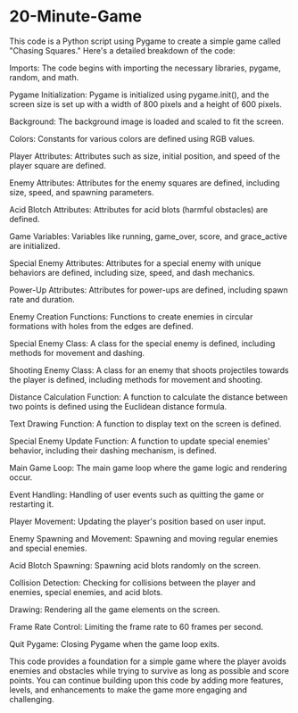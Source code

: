 # 20-Minute-Game
This code is a Python script using Pygame to create a simple game called "Chasing Squares." Here's a detailed breakdown of the code:

Imports: The code begins with importing the necessary libraries, pygame, random, and math.

Pygame Initialization: Pygame is initialized using pygame.init(), and the screen size is set up with a width of 800 pixels and a height of 600 pixels.

Background: The background image is loaded and scaled to fit the screen.

Colors: Constants for various colors are defined using RGB values.

Player Attributes: Attributes such as size, initial position, and speed of the player square are defined.

Enemy Attributes: Attributes for the enemy squares are defined, including size, speed, and spawning parameters.

Acid Blotch Attributes: Attributes for acid blots (harmful obstacles) are defined.

Game Variables: Variables like running, game_over, score, and grace_active are initialized.

Special Enemy Attributes: Attributes for a special enemy with unique behaviors are defined, including size, speed, and dash mechanics.

Power-Up Attributes: Attributes for power-ups are defined, including spawn rate and duration.

Enemy Creation Functions: Functions to create enemies in circular formations with holes from the edges are defined.

Special Enemy Class: A class for the special enemy is defined, including methods for movement and dashing.

Shooting Enemy Class: A class for an enemy that shoots projectiles towards the player is defined, including methods for movement and shooting.

Distance Calculation Function: A function to calculate the distance between two points is defined using the Euclidean distance formula.

Text Drawing Function: A function to display text on the screen is defined.

Special Enemy Update Function: A function to update special enemies' behavior, including their dashing mechanism, is defined.

Main Game Loop: The main game loop where the game logic and rendering occur.

Event Handling: Handling of user events such as quitting the game or restarting it.

Player Movement: Updating the player's position based on user input.

Enemy Spawning and Movement: Spawning and moving regular enemies and special enemies.

Acid Blotch Spawning: Spawning acid blots randomly on the screen.

Collision Detection: Checking for collisions between the player and enemies, special enemies, and acid blots.

Drawing: Rendering all the game elements on the screen.

Frame Rate Control: Limiting the frame rate to 60 frames per second.

Quit Pygame: Closing Pygame when the game loop exits.

This code provides a foundation for a simple game where the player avoids enemies and obstacles while trying to survive as long as possible and score points. You can continue building upon this code by adding more features, levels, and enhancements to make the game more engaging and challenging.
